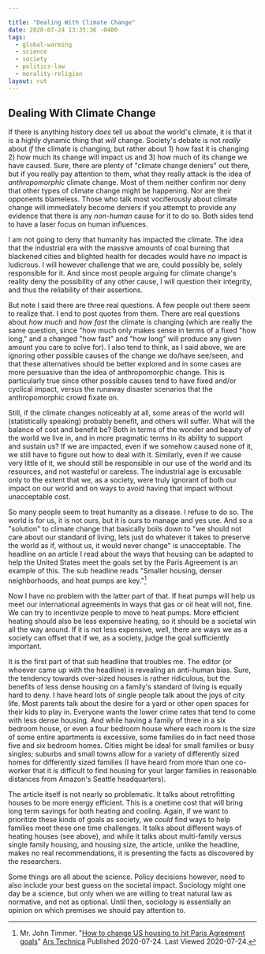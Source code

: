 ```yaml
---

title: "Dealing With Climate Change"
date: 2020-07-24 13:35:36 -0400
tags:
  - global-warming
  - science
  - society
  - politics-law
  - morality-religion
layout: rut
---
```


## Dealing With Climate Change

If there is anything history _does_ tell us about the world's climate, it is
that it is a highly dynamic thing that *will* change.  Society's debate is not
*really* about *if* the climate is changing, but rather about 1) how fast it is
changing 2) how much its change will impact us and 3) how much of its change we
have caused.  Sure, there are plenty of "climate change deniers" out there, but
if you really pay attention to them, what they really attack is the idea of
*anthropomorphic* climate change.  Most of them neither confirm nor deny that
other types of climate change might be happening.  Nor are their opponents
blameless.  Those who talk most vociferously about climate change will
immediately become deniers if you attempt to provide any evidence that there is
any *non-human* cause for it to do so.  Both sides tend to have a laser focus on
human influences.  

I am not going to deny that humanity has impacted the climate.  The idea that
the industrial era with the massive amounts of coal burning that blackened
cities and blighted health for decades would have *no* impact is ludicrous.  I
will however challenge that we are, could possibly be, solely responsible for
it.  And since most people arguing for climate change's reality deny the
possibility of any other cause, I will question their integrity, and thus the
reliability of their assertions.  

But note I said there are three real questions.  A few people out there seem to
realize that.  I end to post quotes from them.  There are real questions about
*how much* and *how fast* the climate is changing (which are really the same
question, since "how much only makes sense in terms of a fixed "how long," and a
changed "how fast" and "how long" will produce any given amount you care to
solve for).  I also tend to think, as I said above, we are ignoring other
possible causes of the change we do/have see/seen, and that these alternatives
should be better explored and in some cases are more persuasive than the idea of
anthropomorphic change.  This is particularly true since other possible causes
tend to have fixed and/or cyclical impact, versus the runaway disaster scenarios
that the anthropomorphic crowd fixate on.

Still, if the climate changes noticeably at all, some areas of the world will
(statistically speaking) probably benefit, and others will suffer.  What will
the balance of cost and benefit be?  Both in terms of the wonder and beauty of
the world we live in, and in more pragmatic terms in its ability to support and
sustain us?  If we are impacted, even if we somehow caused none of it, we still
have to figure out how to deal with it.  Similarly, even if we cause very little
of it, we should still be responsible in our use of the world and its resources,
and not wasteful or careless.  The industrial age is excusable only to the
extent that we, as a society, were truly ignorant of both our impact on our
world and on ways to avoid having that impact without unacceptable cost.

So many people seem to treat humanity as a disease.  I refuse to do so.  The
world is for us, it is not ours, but it is ours to manage and yes use.  And so a
"solution" to climate change that basically boils down to "we should not care
about our standard of living, lets just do whatever it takes to preserve the
world as if, without us, it would never change" is unacceptable.  The headline
on an article I read about the ways that housing can be adapted to help the
United States meet the goals set by the Paris Agreement is an example of this.
The sub headline reads "Smaller housing, denser neighborhoods, and heat pumps are
key."[^20200724-1] 

Now I have no problem with the latter part of that.  If heat pumps will help us
meet our international agreements in ways that gas or oil heat will not, fine.
We can try to incentivize people to move to heat pumps.  More efficient heating
should also be less expensive heating, so it should be a societal win all the
way around.  If it is not less expensive, well, there are ways we as a society
can offset that if we, as a society, judge the goal sufficiently important. 

It is the first part of that sub headline that troubles me.  The editor (or
whoever came up with the headline) is revealing an anti-human bias.  Sure, the
tendency towards over-sized houses is rather ridiculous, but the benefits of less
dense housing on a family's standard of living is equally hard to deny.  I have
heard lots of single people talk about the joys of city life.  Most parents talk
about the desire for a yard or other open spaces for their kids to play in.
Everyone wants the lower crime rates that tend to come with less dense housing.
And while having a family of three in a six bedroom house, or even a four
bedroom house where each room is the size of some entire apartments is
excessive, some families do in fact need those five and six bedroom homes.
Cities might be ideal for small families or busy singles; suburbs and small
towns allow for a variety of differently sized homes for differently sized
families (I have heard from more than one co-worker that it is difficult to find
housing for your larger families in reasonable distances from Amazon's Seattle
headquarters). 

The article itself is not nearly so problematic.  It talks about retrofitting
houses to be more energy efficient.  This is a onetime cost that will bring long
term savings for both heating and cooling.  Again, if we want to prioritize
these kinds of goals as society, we *could* find ways to help families meet
these one time challenges.  It talks about different ways of heating houses (see
above), and while it talks about multi-family versus single family housing, and
housing size, the article, unlike the headline, makes no real recommendations, it
is presenting the facts as discovered by the researchers.  

Some things are all about the science.  Policy decisions however, need to also
include your best guess on the societal impact.  Sociology might one day be a
science, but only when we are willing to treat natural law as normative, and not
as optional.  Until then, sociology is essentially an opinion on which premises
we should pay attention to. 

[^20200724-1]: Mr. John Timmer. "[How to change US housing to hit Paris Agreement
goals](https://arstechnica.com/science/2020/07/how-to-change-us-housing-to-hit-paris-agreement-goals/)"
[Ars Technica](https://arstechnica.com/) Published 2020-07-24.  Last Viewed
2020-07-24. 

